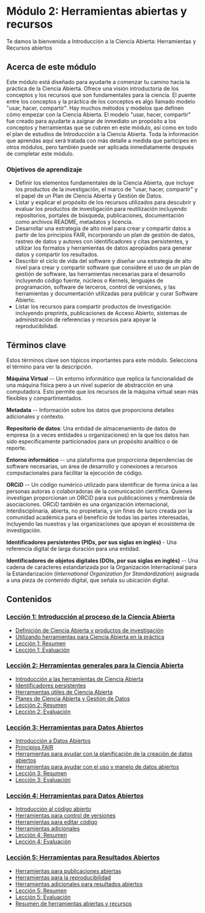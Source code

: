 # Módulo 2: Herramientas abiertas y recursos

Te damos la bienvenida a Introducción a la Ciencia Abierta: Herramientas y Recursos abiertos

## Acerca de este módulo

Este módulo está diseñado para ayudarte a comenzar tu camino hacia la práctica de la Ciencia Abierta. Ofrece una visión introductoria de los conceptos y los recursos que son fundamentales para la ciencia. El puente entre los conceptos y la práctica de los conceptos es algo llamado modelo "usar, hacer, compartir". Hay muchos métodos y modelos que definen cómo empezar con la Ciencia Abierta. El modelo "usar, hacer, compartir" fue creado para ayudarte a asignar de inmediato un propósito a los conceptos y herramientas que se cubren en este módulo, así como en todo el plan de estudios de Introducción a la Ciencia Abierta. Toda la información que aprendas aquí será tratada con más detalle a medida que participes en otros módulos, pero también puede ser aplicada inmediatamente después de completar este módulo.

### Objetivos de aprendizaje

-   Definir los elementos fundamentales de la Ciencia Abierta, que incluye los productos de la investigación, el marco de "usar, hacer, compartir" y el papel de un Plan de Ciencia Abierta y Gestión de Datos.
-   Listar y explicar el propósito de los recursos utilizados para descubrir y evaluar los productos de investigación para reutilización incluyendo repositorios, portales de búsqueda, publicaciones, documentación como archivos README, metadatos y licencia.
-   Desarrollar una estrategia de alto nivel para crear y compartir datos a partir de los principios FAIR, incorporando un plan de gestión de datos, rastreo de datos y autores con identificadores y citas persistentes, y utilizar los formatos y herramientas de datos apropiados para generar datos y compartir los resultados.
-   Describir el ciclo de vida del software y diseñar una estrategia de alto nivel para crear y compartir software que considere el uso de un plan de gestión de software, las herramientas necesarias para el desarrollo incluyendo código fuente, núcleos o Kernels, lenguajes de programación, software de terceros, control de versiones, y las herramientas y documentación utilizadas para publicar y curar Software Abierto.
-   Listar los recursos para compartir productos de investigación incluyendo preprints, publicaciones de Acceso Abierto, sistemas de administración de referencias y recursos para apoyar la reproducibilidad.

## Términos clave

Estos términos clave son tópicos importantes para este módulo. Selecciona el término para ver la descripción.

**Máquina Virtual** -- Un entorno informático que replica la funcionalidad de una máquina física pero a un nivel superior de abstracción en una computadora. Esto permite que los recursos de la máquina virtual sean más flexibles y compartimentados.

**Metadata** -- Información sobre los datos que proporciona detalles adicionales y contexto.

**Repositorio de datos**: Una entidad de almacenamiento de datos de empresa (o a veces entidades u organizaciones) en la que los datos han sido específicamente particionados para un propósito analítico o de reporte.

**Entorno informático** -- una plataforma que proporciona dependencias de software necesarias, un área de desarrollo y conexiones a recursos computacionales para facilitar la ejecución de código.

**ORCiD** -- Un código numérico utilizado para identificar de forma única a las personas autoras o colaboradoras de la comunicación científica. Quienes investigan proporcionan un ORCiD para sus publicaciones y membresía de asociaciones. ORCiD también es una organización internacional, interdisciplinaria, abierta, no propietaria, y sin fines de lucro creada por la comunidad académica para el beneficio de todas las partes interesadas, incluyendo las nuestras y las organizaciones que apoyan el ecosistema de investigación.

**Identificadores persistentes (PIDs, por sus siglas en inglés)** - Una referencia digital de larga duración para una entidad.

**Identificadores de objetos digitales (DOIs, por sus siglas en inglés)** -- Una cadena de caracteres estandarizada por la Organización Internacional para la Estandarización (*International Organization for Standardization*) asignada a una pieza de contenido digital, que señala su ubicación digital.

## Contenidos

### [Lección 1: Introducción al proceso de la Ciencia Abierta](./Lesson_1)

-   [Definición de Ciencia Abierta y productos de investigación](./Lesson_1#definicion-de-ciencia-abierta-y-productos-de-investigacion)
-   [Utilizando herramientas para Ciencia Abierta en la práctica](./Lesson_1#utilizando-herramientas-para-ciencia-abierta-en-la-practica)
-   [Lección 1: Resumen](./Lesson_1#leccion-1-resumen)
-   [Lección 1: Evaluación](./Lesson_1#leccion-1-evaluacion)

### [Lección 2: Herramientas generales para la Ciencia Abierta](./Module_2/Lesson_2)

-   [Introducción a las herramientas de Ciencia Abierta](./Lesson_2#introduccion-herramientas-ciencia-abierta)
-   [Identificadores persistentes](./Lesson_2#identificadores-persistentes)
-   [Herramientas útiles de Ciencia Abierta](./Lesson_2#herramientas-utiles-ciencia-abierta)
-   [Planes de Ciencia Abierta y Gestión de Datos](./Lesson_2#planes-ciencia-abierta-gestion-datos)
-   [Lección 2: Resumen](./Lesson_2#leccion-2-resumen)
-   [Lección 2: Evaluación](./Lesson_2#leccion-2-evaluacion)

### [Lección 3: Herramientas para Datos Abiertos](./Lesson_3)

-   [Introducción a Datos Abiertos](./Lesson_3#introduccion-datos-abiertos)
-   [Principios FAIR](./Lesson_3#principios-FAIR)
-   [Herramientas para ayudar con la planificación de la creación de datos abiertos](./Lesson_3#herramientas-ayudar-creacion-datos-abiertos)
-   [Herramientas para ayudar con el uso y manejo de datos abiertos](./Lesson_3#herramientas-ayudar-uso-manejo-datos-abiertos)
-   [Lección 3: Resumen](./Lesson_3#leccion-3-resumen)
-   [Lección 3: Evaluación](./Lesson_3#leccion-3-evaluacion)

### [Lección 4: Herramientas para Datos Abiertos](./Lesson_4)

-   [Introducción al código abierto](./Lesson_4#introduccion-codigo-abierto)
-   [Herramientas para control de versiones](./Lesson_4#herramientas-control-versiones)
-   [Herramientas para editar código](./Lesson_4#herramientas-editar-codigo)
-   [Herramientas adicionales](./Lesson_4#herramientas-adicionales)
-   [Lección 4: Resumen](./Lesson_4#leccion-4-resumen)
-   [Lección 4: Evaluación](./Lesson_4#leccion-4-evaluacion)

### [Lección 5: Herramientas para Resultados Abiertos](./Lesson_5)

-   [Herramientas para publicaciones abiertas](./Lesson_5#herramientas-publicaciones-abiertas)
-   [Herramientas para la reproducibilidad](./Lesson_5#herramientas-reproducibilidad)
-   [Herramientas adicionales para resultados abiertos](./Lesson_5#herramientas-adicionales-resultados-abiertos)
-   [Lección 5: Resumen](./Lesson_5#leccion-5-resumen)
-   [Lección 5: Evaluación](./Lesson_5#leccion-5-evaluacion)
-   [Resumen de herramientas abiertas y recursos](./Lesson_5#resumen-herramientas-recursos)
